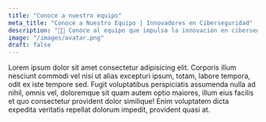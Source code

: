 ```yaml
---
title: "Conoce a nuestro equipo"
meta_title: "Conoce a Nuestro Equipo | Innovadores en Ciberseguridad"
description: "👨‍💻 Conoce al equipo que impulsa la innovación en ciberseguridad. 🌟 Expertos comprometidos con ofrecer soluciones automatizadas, accesibles y escalables para proteger tu negocio. 🤝 Juntos, trabajamos para garantizar tu seguridad 24/7."
image: "/images/avatar.png"
draft: false
---
```


Lorem ipsum dolor sit amet consectetur adipisicing elit. Corporis illum nesciunt commodi vel nisi ut alias excepturi ipsum, totam, labore tempora, odit ex iste tempore sed. Fugit voluptatibus perspiciatis assumenda nulla ad nihil, omnis vel, doloremque sit quam autem optio maiores, illum eius facilis et quo consectetur provident dolor similique! Enim voluptatem dicta expedita veritatis repellat dolorum impedit, provident quasi at.
